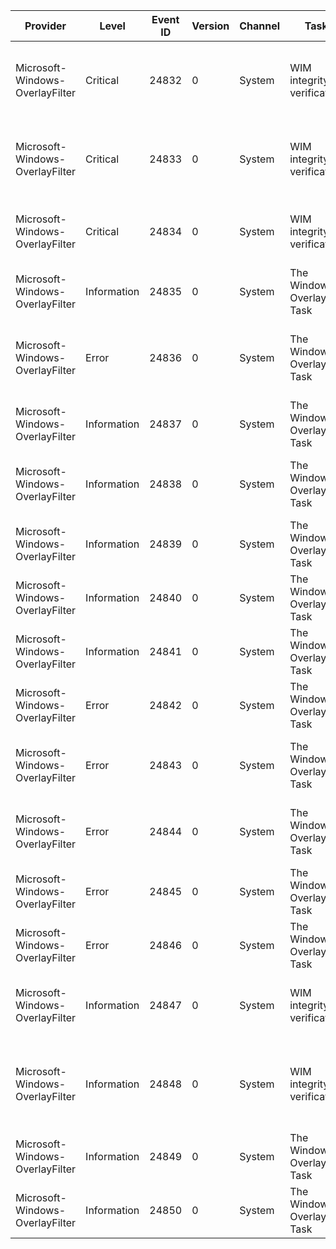 Provider                         |  Level        |  Event ID  |  Version  |  Channel  |  Task                        |  Opcode                                |  Keyword  |  Message
---------------------------------|---------------|------------|-----------|-----------|------------------------------|----------------------------------------|-----------|-----------------------------------------------------------------------------------------------------------------------
Microsoft-Windows-OverlayFilter  |  Critical     |  24832     |  0        |  System   |  WIM integrity verification  |  IntegrityFileOpen                     |           |  The filter failed to open the integrity file for {FileNameBuffer} (data source {DataSourceId}) with status {Status}.
Microsoft-Windows-OverlayFilter  |  Critical     |  24833     |  0        |  System   |  WIM integrity verification  |  IntegrityBlockVerificationFailure     |           |  The filter failed to validate block {BlockNumber} of length {BlockLength} from {FileNameBuffer}.
Microsoft-Windows-OverlayFilter  |  Critical     |  24834     |  0        |  System   |  WIM integrity verification  |  IntegrityInvalidBlock                 |           |  The filter failed to validate a read from {FileNameBuffer} at file offset {FileOffset} of length {ReadSize}.
Microsoft-Windows-OverlayFilter  |  Information  |  24835     |  0        |  System   |  The Windows Overlay Task    |  EnumVolume                            |           |  The task is enumerating Volume {volume}
Microsoft-Windows-OverlayFilter  |  Error        |  24836     |  0        |  System   |  The Windows Overlay Task    |  ReportHashGenerationToBitlockerError  |           |  The task has failed to report integrity file generation completion to BitLocker. HRESULT = {hr}
Microsoft-Windows-OverlayFilter  |  Information  |  24837     |  0        |  System   |  The Windows Overlay Task    |  CreateHashFile                        |           |  The task has created integrity file {wimHashFile} for file {wimFile}
Microsoft-Windows-OverlayFilter  |  Information  |  24838     |  0        |  System   |  The Windows Overlay Task    |  CompleteHashFile                      |           |  The task has completed generation of integrity file {wimHashFile} for file {wimFile}
Microsoft-Windows-OverlayFilter  |  Information  |  24839     |  0        |  System   |  The Windows Overlay Task    |  DeleteHashFile                        |           |  The task has deleted integrity file {wimHashFile} for file {wimFile}
Microsoft-Windows-OverlayFilter  |  Information  |  24840     |  0        |  System   |  The Windows Overlay Task    |  ResumeHashFile                        |           |  The task is resuming generation of integrity file {filename} at file offset {offset}
Microsoft-Windows-OverlayFilter  |  Information  |  24841     |  0        |  System   |  The Windows Overlay Task    |  PauseHashFile                         |           |  The task has paused generation of integrity file {filename} at file offset {offset}
Microsoft-Windows-OverlayFilter  |  Error        |  24842     |  0        |  System   |  The Windows Overlay Task    |  ActionError                           |           |  The task has failed to identify encryption/decryption state. HRESULT = {hr}
Microsoft-Windows-OverlayFilter  |  Error        |  24843     |  0        |  System   |  The Windows Overlay Task    |  GenerateHashFileError                 |           |  The task has failed to generate integrity file {wimHashFile} for file {wimFile}. HRESULT = {hr}
Microsoft-Windows-OverlayFilter  |  Error        |  24844     |  0        |  System   |  The Windows Overlay Task    |  DeleteHashFileError                   |           |  The task has failed to delete integrity file {wimHashFile} for file {wimFile}. HRESULT = {hr}
Microsoft-Windows-OverlayFilter  |  Error        |  24845     |  0        |  System   |  The Windows Overlay Task    |  FileReadError                         |           |  The task has failed to read file at {wimHashFile}. HRESULT = {hr}
Microsoft-Windows-OverlayFilter  |  Error        |  24846     |  0        |  System   |  The Windows Overlay Task    |  FileWriteError                        |           |  The task has failed to write file at {wimHashFile}. HRESULT = {hr}
Microsoft-Windows-OverlayFilter  |  Information  |  24847     |  0        |  System   |  WIM integrity verification  |  IntegrityFileOpen                     |           |  The filter opened the integrity file for {FileNameBuffer} (data source {DataSourceId}).
Microsoft-Windows-OverlayFilter  |  Information  |  24848     |  0        |  System   |  WIM integrity verification  |  IntegrityFileOpen                     |           |  The filter did not open the integrity file for {FileNameBuffer} (data source {DataSourceId}) because it is not ready.
Microsoft-Windows-OverlayFilter  |  Information  |  24849     |  0        |  System   |  The Windows Overlay Task    |  ActionGenerateHashes                  |           |  The task is generating integrity files
Microsoft-Windows-OverlayFilter  |  Information  |  24850     |  0        |  System   |  The Windows Overlay Task    |  ActionDeleteHashes                    |           |  The task is deleting integrity files